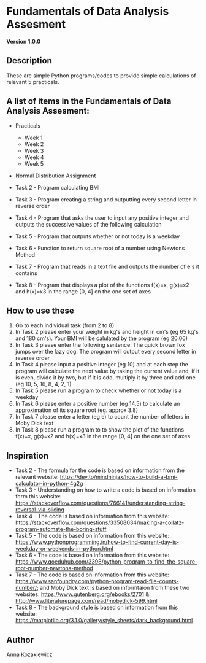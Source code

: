 # Fundamentals of Data Analysis Assesment

**Version 1.0.0**

## Description
These are simple Python programs/codes to provide simple calculations of relevant 5 practicals.


## A list of items in the Fundamentals of Data Analysis Assesment:
- Practicals
    - Week 1
    - Week 2
    - Week 3
    - Week 4
    - Week 5
- Normal Distribution Assignment


- Task 2 - Program calculating BMI
- Task 3 - Program creating a string and outputting every second letter in reverse order
- Task 4 - Program that asks the user to input any positive integer and outputs the successive values of the following calculation
- Task 5 - Program that outputs whether or not today is a weekday
- Task 6 - Function to return square root of a number using Newtons Method
- Task 7 - Program that reads in a text file and outputs the number of e's it contains
- Task 8 - Program that displays a plot of the functions f(x)=x, g(x)=x2 and h(x)=x3 in the range [0, 4] on the one set of axes

## How to use these
1. Go to each individual task (from 2 to 8)
2. In Task 2 please enter your weight in kg's and height in cm's (eg 65 kg's and 180 cm's). Your BMI will be calulated by the program (eg 20.06)
3. In Task 3 please enter the following sentence: The quick brown fox jumps over the lazy dog. The program will output every second letter in reverse order
4. In Task 4 please input a positive integer (eg 10) and at each step the program will calculate the next value by taking the current value and, if it is even, divide it by two, but if it is odd, multiply it by three and add one (eg 10, 5, 16, 8, 4, 2, 1)
5. In Task 5 please run a program to check whether or not today is a weekday
6. In Task 6 please enter a positive number (eg 14.5) to calculate an approximation of its square root (eg. approx 3.8)
7. In Task 7 please enter a letter (eg e) to count the number of letters in Moby Dick text
8. In Task 8 please run a program to to show the plot of the functions f(x)=x, g(x)=x2 and h(x)=x3 in the range [0, 4] on the one set of axes

## Inspiration
- Task 2 - The formula for the code is based on information from the relevant website: https://dev.to/mindninjax/how-to-build-a-bmi-calculator-in-python-4g2g
- Task 3 - Understanding on how to write a code is based on information form this website: https://stackoverflow.com/questions/766141/understanding-string-reversal-via-slicing
- Task 4 - The code is based on information from this website: https://stackoverflow.com/questions/33508034/making-a-collatz-program-automate-the-boring-stuff
- Task 5 - The code is based on information from this website: https://www.pythonprogramming.in/how-to-find-current-day-is-weekday-or-weekends-in-python.html
- Task 6 - The code is based on information from this website: https://www.goeduhub.com/3398/python-program-to-find-the-square-root-number-newtons-method
- Task 7 - The code is based on information from this website: https://www.sanfoundry.com/python-program-read-file-counts-number/; and Moby Dick text is based on informtaion from these two websites: https://www.gutenberg.org/ebooks/2701 & http://www.literaturepage.com/read/mobydick-599.html
- Task 8 - The background style is based on information from this website: https://matplotlib.org/3.1.0/gallery/style_sheets/dark_background.html

## Author

Anna Kozakiewicz